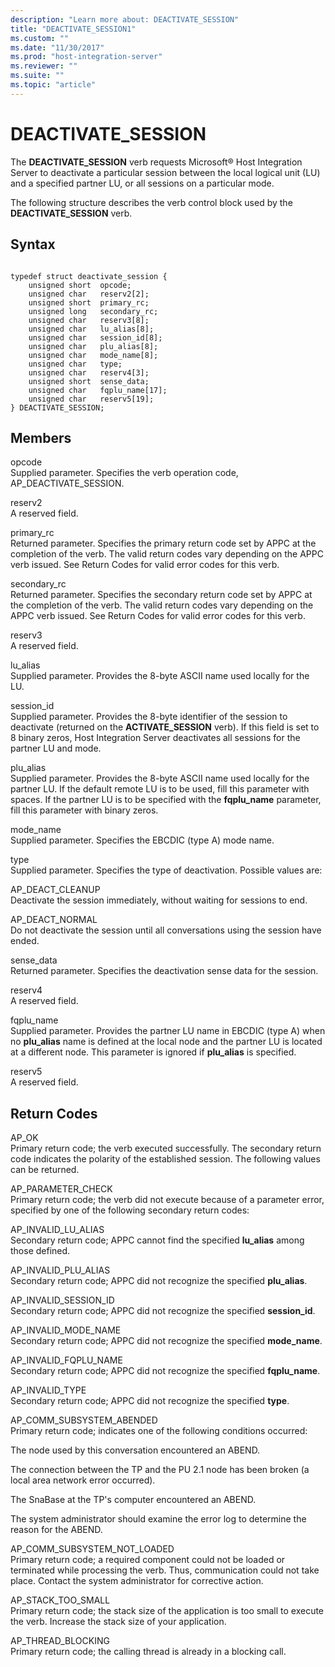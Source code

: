 ```yaml
---
description: "Learn more about: DEACTIVATE_SESSION"
title: "DEACTIVATE_SESSION1"
ms.custom: ""
ms.date: "11/30/2017"
ms.prod: "host-integration-server"
ms.reviewer: ""
ms.suite: ""
ms.topic: "article"
---
```

# DEACTIVATE_SESSION
The **DEACTIVATE_SESSION** verb requests Microsoft® Host Integration Server to deactivate a particular session between the local logical unit (LU) and a specified partner LU, or all sessions on a particular mode.  
  
 The following structure describes the verb control block used by the **DEACTIVATE_SESSION** verb.  
  
## Syntax  
  
```  
  
typedef struct deactivate_session {  
    unsigned short  opcode;  
    unsigned char   reserv2[2];  
    unsigned short  primary_rc;  
    unsigned long   secondary_rc;  
    unsigned char   reserv3[8];  
    unsigned char   lu_alias[8];  
    unsigned char   session_id[8];  
    unsigned char   plu_alias[8];  
    unsigned char   mode_name[8];  
    unsigned char   type;  
    unsigned char   reserv4[3];  
    unsigned short  sense_data;  
    unsigned char   fqplu_name[17];  
    unsigned char   reserv5[19];  
} DEACTIVATE_SESSION;   
```  
  
## Members  
 opcode  
 Supplied parameter. Specifies the verb operation code, AP_DEACTIVATE_SESSION.  
  
 reserv2  
 A reserved field.  
  
 primary_rc  
 Returned parameter. Specifies the primary return code set by APPC at the completion of the verb. The valid return codes vary depending on the APPC verb issued. See Return Codes for valid error codes for this verb.  
  
 secondary_rc  
 Returned parameter. Specifies the secondary return code set by APPC at the completion of the verb. The valid return codes vary depending on the APPC verb issued. See Return Codes for valid error codes for this verb.  
  
 reserv3  
 A reserved field.  
  
 lu_alias  
 Supplied parameter. Provides the 8-byte ASCII name used locally for the LU.  
  
 session_id  
 Supplied parameter. Provides the 8-byte identifier of the session to deactivate (returned on the **ACTIVATE_SESSION** verb). If this field is set to 8 binary zeros, Host Integration Server deactivates all sessions for the partner LU and mode.  
  
 plu_alias  
 Supplied parameter. Provides the 8-byte ASCII name used locally for the partner LU. If the default remote LU is to be used, fill this parameter with spaces. If the partner LU is to be specified with the **fqplu_name** parameter, fill this parameter with binary zeros.  
  
 mode_name  
 Supplied parameter. Specifies the EBCDIC (type A) mode name.  
  
 type  
 Supplied parameter. Specifies the type of deactivation. Possible values are:  
  
 AP_DEACT_CLEANUP  
 Deactivate the session immediately, without waiting for sessions to end.  
  
 AP_DEACT_NORMAL  
 Do not deactivate the session until all conversations using the session have ended.  
  
 sense_data  
 Returned parameter. Specifies the deactivation sense data for the session.  
  
 reserv4  
 A reserved field.  
  
 fqplu_name  
 Supplied parameter. Provides the partner LU name in EBCDIC (type A) when no **plu_alias** name is defined at the local node and the partner LU is located at a different node. This parameter is ignored if **plu_alias** is specified.  
  
 reserv5  
 A reserved field.  
  
## Return Codes  
 AP_OK  
 Primary return code; the verb executed successfully. The secondary return code indicates the polarity of the established session. The following values can be returned.  
  
 AP_PARAMETER_CHECK  
 Primary return code; the verb did not execute because of a parameter error, specified by one of the following secondary return codes:  
  
 AP_INVALID_LU_ALIAS  
 Secondary return code; APPC cannot find the specified **lu_alias** among those defined.  
  
 AP_INVALID_PLU_ALIAS  
 Secondary return code; APPC did not recognize the specified **plu_alias**.  
  
 AP_INVALID_SESSION_ID  
 Secondary return code; APPC did not recognize the specified **session_id**.  
  
 AP_INVALID_MODE_NAME  
 Secondary return code; APPC did not recognize the specified **mode_name**.  
  
 AP_INVALID_FQPLU_NAME  
 Secondary return code; APPC did not recognize the specified **fqplu_name**.  
  
 AP_INVALID_TYPE  
 Secondary return code; APPC did not recognize the specified **type**.  
  
 AP_COMM_SUBSYSTEM_ABENDED  
 Primary return code; indicates one of the following conditions occurred:  
  
 The node used by this conversation encountered an ABEND.  
  
 The connection between the TP and the PU 2.1 node has been broken (a local area network error occurred).  
  
 The SnaBase at the TP's computer encountered an ABEND.  
  
 The system administrator should examine the error log to determine the reason for the ABEND.  
  
 AP_COMM_SUBSYSTEM_NOT_LOADED  
 Primary return code; a required component could not be loaded or terminated while processing the verb. Thus, communication could not take place. Contact the system administrator for corrective action.  
  
 AP_STACK_TOO_SMALL  
 Primary return code; the stack size of the application is too small to execute the verb. Increase the stack size of your application.  
  
 AP_THREAD_BLOCKING  
 Primary return code; the calling thread is already in a blocking call.

